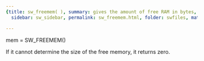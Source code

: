 ```yaml
---
{title: sw_freemem( ), summary: gives the amount of free RAM in bytes, keywords: sample,
  sidebar: sw_sidebar, permalink: sw_freemem.html, folder: swfiles, mathjax: 'true'}

---
```

 
mem = SW_FREEMEM()
 
If it cannot determine the size of the free memory, it returns zero.
 

